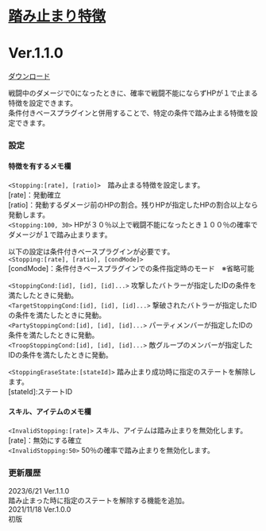 # [踏み止まり特徴](https://raw.githubusercontent.com/nuun888/MZ/master/NUUN_StoppingFeature.js)
# Ver.1.1.0
[ダウンロード](https://raw.githubusercontent.com/nuun888/MZ/master/NUUN_StoppingFeature.js)

戦闘中のダメージで0になったときに、確率で戦闘不能にならずHPが１で止まる特徴を設定できます。    
条件付きベースプラグインと併用することで、特定の条件で踏み止まる特徴を設定できます。

### 設定
#### 特徴を有するメモ欄  
`<Stopping:[rate], [ratio]>`　踏み止まる特徴を設定します。  
[rate]：発動確立  
[ratio]：発動するダメージ前のHPの割合。残りHPが指定したHPの割合以上なら発動します。  
`<Stopping:100, 30>` HPが３０％以上で戦闘不能になったとき１００％の確率でダメージが１で踏み止まります。  

以下の設定は条件付きベースプラグインが必要です。  
`<Stopping:[rate], [ratio], [condMode]>`  
[condMode]：条件付きベースプラグインでの条件指定時のモード　※省略可能  

`<StoppingCond:[id], [id], [id]...>` 攻撃したバトラーが指定したIDの条件を満たしたときに発動。  
`<TargetStoppingCond:[id], [id], [id]...>` 撃破されたバトラーが指定したIDの条件を満たしたときに発動。  
`<PartyStoppingCond:[id], [id], [id]...>` パーティメンバーが指定したIDの条件を満たしたときに発動。  
`<TroopStoppingCond:[id], [id], [id]...>` 敵グループのメンバーが指定したIDの条件を満たしたときに発動。  

`<StoppingEraseState:[stateId]>` 踏み止まり成功時に指定のステートを解除します。  
[stateId]:ステートID  
 
#### スキル、アイテムのメモ欄
`<InvalidStopping:[rate]>` スキル、アイテムは踏み止まりを無効化します。  
[rate]：無効にする確立  
`<InvalidStopping:50>` 50％の確率で踏み止まりを無効化します。  

### 更新履歴
2023/6/21 Ver.1.1.0  
踏み止まった時に指定のステートを解除する機能を追加。  
2021/11/18 Ver.1.0.0  
初版  
